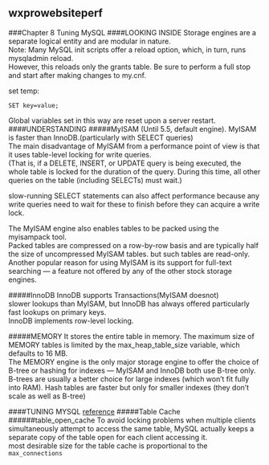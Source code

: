 ## wxprowebsiteperf
###Chapter 8 Tuning MySQL
####LOOKING INSIDE
Storage engines are a separate logical entity and are modular in nature.  
Note: Many MySQL init scripts offer a reload option, which, in turn, runs mysqladmin reload.  
However, this reloads only the grants table. Be sure to perform a full stop and start after making changes to my.cnf.  

set temp:
```
SET key=value;
```
Global variables set in this way are reset upon a server restart.  
####UNDERSTANDING
#####MyISAM
(Until 5.5, default engine). MyISAM is faster than InnoDB.(particularly with SELECT queries)  
The main disadvantage of MyISAM from a performance point of view is that it uses table-level locking for write queries.  
(That is, if a DELETE, INSERT, or UPDATE query is being executed, the whole table is locked for the duration of the query. 
During this time, all other queries on the table (including SELECTs) must wait.)

slow-running SELECT statements can also affect performance because 
any write queries need to wait for these to finish before they can acquire a write lock.  


The MyISAM engine also enables tables to be packed using the myisampack tool.  
Packed tables are compressed on a row-by-row basis and are typically half the size of uncompressed MyISAM tables.  but such tables are read-only.
Another popular reason for using MyISAM is its support for full-text searching — a feature not offered by any of the other stock storage engines. 


#####InnoDB
InnoDB supports Transactions(MyISAM doesnot)  
slower lookups than MyISAM, but InnoDB has always offered particularly fast lookups on primary keys.  
InnoDB implements row-level locking.  

#####MEMORY
It stores the entire table in memory. 
The maximum size of MEMORY tables is limited by the max_heap_table_size variable, which defaults to 16 MB.  
The MEMORY engine is the only major storage engine to offer the choice of B-tree or hashing for indexes — MyISAM and InnoDB both use B-tree only.  
B-trees are usually a better choice for large indexes (which won’t fit fully into RAM). Hash tables are faster but only for smaller indexes (they don’t scale as well as B-tree)  


####TUNING MYSQL
[reference](https://dev.mysql.com/doc/refman/5.7/en/server-system-variables.html)
#####Table Cache
######table_open_cache
To avoid locking problems when multiple clients simultaneously attempt to access the same table, MySQL actually keeps a separate copy of the table open for each client accessing it.  
most desirable size for the table cache is proportional to the ```max_connections```
